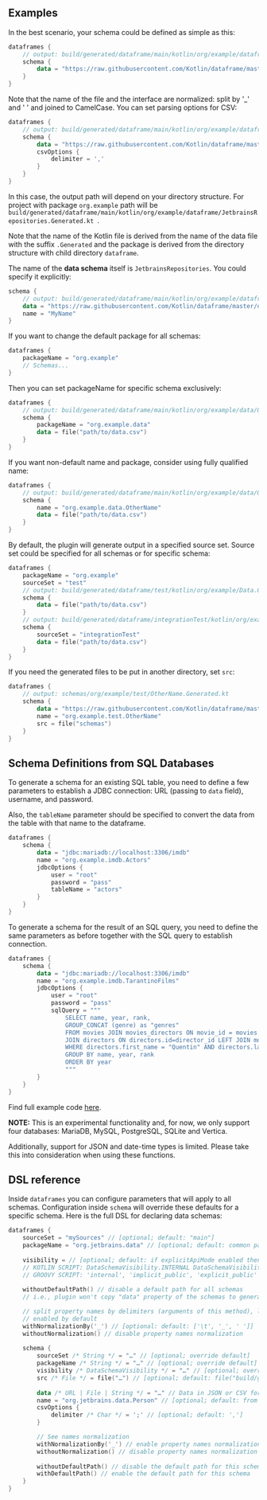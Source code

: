 [//]: # (title: Gradle plugin reference)

## Examples
In the best scenario, your schema could be defined as simple as this:
```kotlin
dataframes {
    // output: build/generated/dataframe/main/kotlin/org/example/dataframe/JetbrainsRepositories.Generated.kt
    schema {
        data = "https://raw.githubusercontent.com/Kotlin/dataframe/master/data/jetbrains_repositories.csv"
    }
}
```
Note that the name of the file and the interface are normalized: split by '_' and ' ' and joined to CamelCase.
You can set parsing options for CSV:
```kotlin
dataframes {
    // output: build/generated/dataframe/main/kotlin/org/example/dataframe/JetbrainsRepositories.Generated.kt
    schema {
        data = "https://raw.githubusercontent.com/Kotlin/dataframe/master/data/jetbrains_repositories.csv"
        csvOptions {
            delimiter = ','
        }
    }
}
```
In this case, the output path will depend on your directory structure. 
For project with package `org.example` path will be `build/generated/dataframe/main/kotlin/org/example/dataframe/JetbrainsRepositories.Generated.kt
`. 

Note that the name of the Kotlin file is derived from the name of the data file with the suffix
`.Generated` and the package 
is derived from the directory structure with child directory `dataframe`.

The name of the **data schema** itself is `JetbrainsRepositories`.
You could specify it explicitly:

```kotlin
schema {
    // output: build/generated/dataframe/main/kotlin/org/example/dataframe/MyName.Generated.kt
    data = "https://raw.githubusercontent.com/Kotlin/dataframe/master/data/jetbrains_repositories.csv"
    name = "MyName"
}
```

If you want to change the default package for all schemas:

```kotlin
dataframes {
    packageName = "org.example"
    // Schemas...
}
```

Then you can set packageName for specific schema exclusively:

```kotlin
dataframes {
    // output: build/generated/dataframe/main/kotlin/org/example/data/OtherName.Generated.kt
    schema {
        packageName = "org.example.data"
        data = file("path/to/data.csv")
    }
}
```

If you want non-default name and package, consider using fully qualified name:

```kotlin
dataframes {
    // output: build/generated/dataframe/main/kotlin/org/example/data/OtherName.Generated.kt
    schema {
        name = "org.example.data.OtherName"
        data = file("path/to/data.csv")
    }
}
```

By default, the plugin will generate output in a specified source set. 
Source set could be specified for all schemas or for specific schema:

```kotlin
dataframes {
    packageName = "org.example"
    sourceSet = "test"
    // output: build/generated/dataframe/test/kotlin/org/example/Data.Generated.kt
    schema {
        data = file("path/to/data.csv")
    }
    // output: build/generated/dataframe/integrationTest/kotlin/org/example/Data.Generated.kt
    schema {
        sourceSet = "integrationTest"
        data = file("path/to/data.csv")
    }
}
```

If you need the generated files to be put in another directory, set `src`:

```kotlin
dataframes {
    // output: schemas/org/example/test/OtherName.Generated.kt
    schema {
        data = "https://raw.githubusercontent.com/Kotlin/dataframe/master/data/jetbrains_repositories.csv"
        name = "org.example.test.OtherName"
        src = file("schemas")
    }
}
```
## Schema Definitions from SQL Databases

To generate a schema for an existing SQL table, 
you need to define a few parameters to establish a JDBC connection:
URL (passing to `data` field), username, and password.

Also, the `tableName` parameter should be specified to convert the data from the table with that name to the dataframe.

```kotlin
dataframes {
    schema {
        data = "jdbc:mariadb://localhost:3306/imdb"
        name = "org.example.imdb.Actors"
        jdbcOptions {
            user = "root"
            password = "pass" 
            tableName = "actors"
        }
    }
}
```

To generate a schema for the result of an SQL query,
you need to define the same parameters as before together with the SQL query to establish connection.

```kotlin
dataframes {
    schema {
        data = "jdbc:mariadb://localhost:3306/imdb"
        name = "org.example.imdb.TarantinoFilms"
        jdbcOptions {
            user = "root" 
            password = "pass"
            sqlQuery = """
                SELECT name, year, rank,
                GROUP_CONCAT (genre) as "genres"
                FROM movies JOIN movies_directors ON movie_id = movies.id
                JOIN directors ON directors.id=director_id LEFT JOIN movies_genres ON movies.id = movies_genres.movie_id
                WHERE directors.first_name = "Quentin" AND directors.last_name = "Tarantino"
                GROUP BY name, year, rank
                ORDER BY year
                """
        }
    }
}
```

Find full example code [here](https://github.com/zaleslaw/KotlinDataFrame-SQL-Examples/blob/master/src/main/kotlin/Example_3_Import_schema_via_Gradle.kt).

**NOTE:** This is an experimental functionality and, for now,
we only support four databases: MariaDB, MySQL, PostgreSQL, SQLite and Vertica.

Additionally, support for JSON and date-time types is limited.
Please take this into consideration when using these functions.

## DSL reference
Inside `dataframes` you can configure parameters that will apply to all schemas. 
Configuration inside `schema` will override these defaults for a specific schema.
Here is the full DSL for declaring data schemas:

```kotlin
dataframes {
    sourceSet = "mySources" // [optional; default: "main"]
    packageName = "org.jetbrains.data" // [optional; default: common package under source set]
    
    visibility = // [optional; default: if explicitApiMode enabled then EXPLICIT_PUBLIC, else IMPLICIT_PUBLIC]
    // KOTLIN SCRIPT: DataSchemaVisibility.INTERNAL DataSchemaVisibility.IMPLICIT_PUBLIC, DataSchemaVisibility.EXPLICIT_PUBLIC
    // GROOVY SCRIPT: 'internal', 'implicit_public', 'explicit_public'
        
    withoutDefaultPath() // disable a default path for all schemas
    // i.e., plugin won't copy "data" property of the schemas to generated companion objects

    // split property names by delimiters (arguments of this method), lowercase parts and join to camel case
    // enabled by default
    withNormalizationBy('_') // [optional: default: ['\t', '_', ' ']]
    withoutNormalization() // disable property names normalization
    
    schema {
        sourceSet /* String */ = "…" // [optional; override default]
        packageName /* String */ = "…" // [optional; override default]
        visibility /* DataSchemaVisibility */ = "…" // [optional; override default]
        src /* File */ = file("…") // [optional; default: file("build/generated/dataframe/$sourceSet/kotlin")]
        
        data /* URL | File | String */ = "…" // Data in JSON or CSV formats
        name = "org.jetbrains.data.Person" // [optional; default: from filename]
        csvOptions {
            delimiter /* Char */ = ';' // [optional; default: ',']
        }

        // See names normalization
        withNormalizationBy('_') // enable property names normalization for this schema and use these delimiters
        withoutNormalization() // disable property names normalization for this schema
        
        withoutDefaultPath() // disable the default path for this schema
        withDefaultPath() // enable the default path for this schema
    }
}
```

